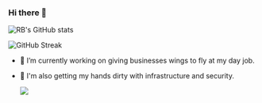 ### Hi there 👋

<!--
**sauce-kode/sauce-kode** is a ✨ _special_ ✨ repository because its `README.md` (this file) appears on your GitHub profile.
-->

![RB's GitHub stats](https://github-readme-stats.vercel.app/api?username=sauce-kode&theme=cobalt)

![GitHub Streak](https://streak-stats.demolab.com?user=sauce-kode&theme=dark)

- 🔭 I’m currently working on giving businesses wings to fly at my day job.
- 🎯 I'm also getting my hands dirty with infrastructure and security.

  ![](https://komarev.com/ghpvc/?username=sauce-kode)
